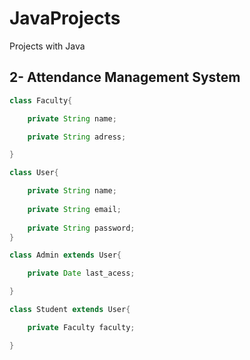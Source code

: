 # JavaProjects
 Projects with Java
## 2- Attendance Management System

```Java
class Faculty{

    private String name;

    private String adress;

}
```
```Java
class User{

    private String name;
    
    private String email;
    
    private String password;
}
```

```Java
class Admin extends User{

    private Date last_acess;

}
```
```Java
class Student extends User{

    private Faculty faculty;

}
```